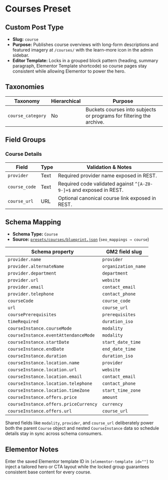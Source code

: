 # Courses Preset

## Custom Post Type

- **Slug:** `course`
- **Purpose:** Publishes course overviews with long-form descriptions and featured imagery at `/courses/` with the learn-more icon in the admin sidebar.
- **Editor Template:** Locks in a grouped block pattern (heading, summary paragraph, Elementor Template shortcode) so course pages stay consistent while allowing Elementor to power the hero.

## Taxonomies

| Taxonomy | Hierarchical | Purpose |
| --- | --- | --- |
| `course_category` | No | Buckets courses into subjects or programs for filtering the archive. |

## Field Groups

### Course Details

| Field | Type | Validation & Notes |
| --- | --- | --- |
| `provider` | Text | Required provider name exposed in REST. |
| `course_code` | Text | Required code validated against `^[A-Z0-9-]+$` and exposed in REST. |
| `course_url` | URL | Optional canonical course link exposed in REST. |

## Schema Mapping

- **Schema Type:** `Course`
- **Source:** [`presets/courses/blueprint.json`](../../presets/courses/blueprint.json) (`seo_mappings → course`)

| Schema property | GM2 field slug |
| --- | --- |
| `provider.name` | `provider` |
| `provider.alternateName` | `organization_name` |
| `provider.department` | `department` |
| `provider.url` | `website` |
| `provider.email` | `contact_email` |
| `provider.telephone` | `contact_phone` |
| `courseCode` | `course_code` |
| `url` | `course_url` |
| `coursePrerequisites` | `prerequisites` |
| `timeRequired` | `duration_iso` |
| `courseInstance.courseMode` | `modality` |
| `courseInstance.eventAttendanceMode` | `modality` |
| `courseInstance.startDate` | `start_date_time` |
| `courseInstance.endDate` | `end_date_time` |
| `courseInstance.duration` | `duration_iso` |
| `courseInstance.location.name` | `provider` |
| `courseInstance.location.url` | `website` |
| `courseInstance.location.email` | `contact_email` |
| `courseInstance.location.telephone` | `contact_phone` |
| `courseInstance.location.timeZone` | `start_time_zone` |
| `courseInstance.offers.price` | `amount` |
| `courseInstance.offers.priceCurrency` | `currency` |
| `courseInstance.offers.url` | `course_url` |

Shared fields like `modality`, `provider`, and `course_url` deliberately power both the parent `Course` object and nested `CourseInstance` data so schedule details stay in sync across schema consumers.

## Elementor Notes

Enter the saved Elementor template ID in `[elementor-template id=""]` to inject a tailored hero or CTA layout while the locked group guarantees consistent base content for every course.
